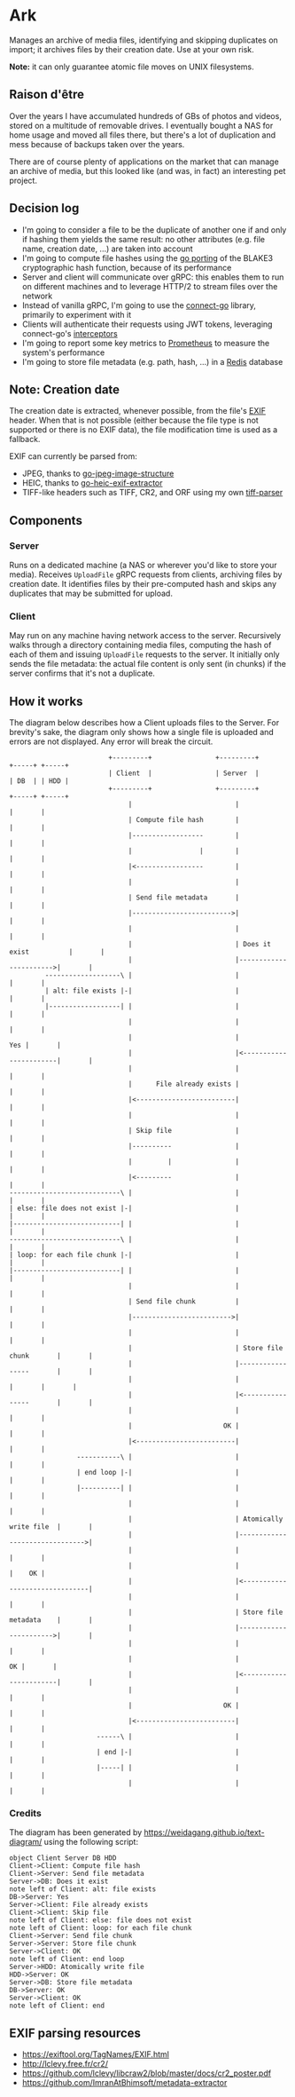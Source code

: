# Ark

Manages an archive of media files, identifying and skipping duplicates on import; it archives files by their creation date. Use at your own risk.

**Note:** it can only guarantee atomic file moves on UNIX filesystems.

## Raison d'être

Over the years I have accumulated hundreds of GBs of photos and videos, stored on a multitude of removable drives. I eventually bought a NAS for home usage and moved all files there, but there's a lot of duplication and mess because of backups taken over the years.

There are of course plenty of applications on the market that can manage an archive of media, but this looked like (and was, in fact) an interesting pet project.

## Decision log

- I'm going to consider a file to be the duplicate of another one if and only if hashing them yields the same result: no other attributes (e.g. file name, creation date, ...) are taken into account
- I'm going to compute file hashes using the [go porting](https://github.com/lukechampine/blake3) of the BLAKE3 cryptographic hash function, because of its performance
- Server and client will communicate over gRPC: this enables them to run on different machines and to leverage HTTP/2 to stream files over the network
- Instead of vanilla gRPC, I'm going to use the [connect-go](https://github.com/connectrpc/connect-go) library, primarily to experiment with it
- Clients will authenticate their requests using JWT tokens, leveraging connect-go's [interceptors](https://connect.build/docs/go/interceptors)
- I'm going to report some key metrics to [Prometheus](https://prometheus.io/docs/introduction/overview/) to measure the system's performance
- I'm going to store file metadata (e.g. path, hash, ...) in a [Redis](https://redis.io/) database

## Note: Creation date

The creation date is extracted, whenever possible, from the file's [EXIF](https://exiftool.org/TagNames/EXIF.html) header. When that is not possible (either because the file type is not supported or there is no EXIF data), the file modification time is used as a fallback.

EXIF can currently be parsed from:

- JPEG, thanks to [go-jpeg-image-structure](https://github.com/dsoprea/go-jpeg-image-structure)
- HEIC, thanks to [go-heic-exif-extractor](https://github.com/dsoprea/go-heic-exif-extractor)
- TIFF-like headers such as TIFF, CR2, and ORF using my own [tiff-parser](https://github.com/fedragon/tiff-parser)

## Components

### Server

Runs on a dedicated machine (a NAS or wherever you'd like to store your media).
Receives `UploadFile` gRPC requests from clients, archiving files by creation date. It identifies files by their pre-computed hash and skips any duplicates that may be submitted for upload.

### Client

May run on any machine having network access to the server.
Recursively walks through a directory containing media files, computing the hash of each of them and issuing `UploadFile` requests to the server. It initially only sends the file metadata: the actual file content is only sent (in chunks) if the server confirms that it's not a duplicate.

## How it works

The diagram below describes how a Client uploads files to the Server. For brevity's sake, the diagram only shows how a single file is uploaded and errors are not displayed. Any error will break the circuit.

```
                         +---------+                +---------+                +-----+ +-----+
                         | Client  |                | Server  |                | DB  | | HDD |
                         +---------+                +---------+                +-----+ +-----+
                              |                          |                        |       |
                              | Compute file hash        |                        |       |
                              |------------------        |                        |       |
                              |                 |        |                        |       |
                              |<-----------------        |                        |       |
                              |                          |                        |       |
                              | Send file metadata       |                        |       |
                              |------------------------->|                        |       |
                              |                          |                        |       |
                              |                          | Does it exist          |       |
                              |                          |----------------------->|       |
         -------------------\ |                          |                        |       |
         | alt: file exists |-|                          |                        |       |
         |------------------| |                          |                        |       |
                              |                          |                        |       |
                              |                          |                    Yes |       |
                              |                          |<-----------------------|       |
                              |                          |                        |       |
                              |      File already exists |                        |       |
                              |<-------------------------|                        |       |
                              |                          |                        |       |
                              | Skip file                |                        |       |
                              |----------                |                        |       |
                              |         |                |                        |       |
                              |<---------                |                        |       |
----------------------------\ |                          |                        |       |
| else: file does not exist |-|                          |                        |       |
|---------------------------| |                          |                        |       |
----------------------------\ |                          |                        |       |
| loop: for each file chunk |-|                          |                        |       |
|---------------------------| |                          |                        |       |
                              |                          |                        |       |
                              | Send file chunk          |                        |       |
                              |------------------------->|                        |       |
                              |                          |                        |       |
                              |                          | Store file chunk       |       |
                              |                          |-----------------       |       |
                              |                          |                |       |       |
                              |                          |<----------------       |       |
                              |                          |                        |       |
                              |                       OK |                        |       |
                              |<-------------------------|                        |       |
                 -----------\ |                          |                        |       |
                 | end loop |-|                          |                        |       |
                 |----------| |                          |                        |       |
                              |                          |                        |       |
                              |                          | Atomically write file  |       |
                              |                          |------------------------------->|
                              |                          |                        |       |
                              |                          |                        |    OK |
                              |                          |<-------------------------------|
                              |                          |                        |       |
                              |                          | Store file metadata    |       |
                              |                          |----------------------->|       |
                              |                          |                        |       |
                              |                          |                     OK |       |
                              |                          |<-----------------------|       |
                              |                          |                        |       |
                              |                       OK |                        |       |
                              |<-------------------------|                        |       |
                      ------\ |                          |                        |       |
                      | end |-|                          |                        |       |
                      |-----| |                          |                        |       |
                              |                          |                        |       |
```

### Credits

The diagram has been generated by https://weidagang.github.io/text-diagram/ using the following script:

```
object Client Server DB HDD
Client->Client: Compute file hash
Client->Server: Send file metadata
Server->DB: Does it exist
note left of Client: alt: file exists
DB->Server: Yes
Server->Client: File already exists
Client->Client: Skip file
note left of Client: else: file does not exist
note left of Client: loop: for each file chunk
Client->Server: Send file chunk
Server->Server: Store file chunk
Server->Client: OK
note left of Client: end loop
Server->HDD: Atomically write file
HDD->Server: OK
Server->DB: Store file metadata
DB->Server: OK
Server->Client: OK
note left of Client: end
```

## EXIF parsing resources

- https://exiftool.org/TagNames/EXIF.html
- http://lclevy.free.fr/cr2/
- https://github.com/lclevy/libcraw2/blob/master/docs/cr2_poster.pdf
- https://github.com/ImranAtBhimsoft/metadata-extractor
